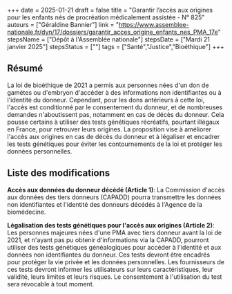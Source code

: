 +++
date = 2025-01-21
draft = false
title = "Garantir l’accès aux origines pour les enfants nés de procréation médicalement assistée - N° 825"
auteurs = ["Géraldine Bannier"]
link = "https://www.assemblee-nationale.fr/dyn/17/dossiers/garantir_acces_origine_enfants_nes_PMA_17e"
stepsName = ["Dépôt à l'Assemblée nationale"]
stepsDate = ["Mardi 21 janvier 2025"]
stepsStatus = [""]
tags = ["Santé","Justice","Bioéthique"]
+++

## Résumé

La loi de bioéthique de 2021 a permis aux personnes nées d'un don de gamètes ou d'embryon d'accéder à des informations non identifiantes ou à l'identité du donneur. Cependant, pour les dons antérieurs à cette loi, l'accès est conditionné par le consentement du donneur, et de nombreuses demandes n'aboutissent pas, notamment en cas de décès du donneur. Cela pousse certains à utiliser des tests génétiques récréatifs, pourtant illégaux en France, pour retrouver leurs origines. La proposition vise à améliorer l'accès aux origines en cas de décès du donneur et à légaliser et encadrer les tests génétiques pour éviter les contournements de la loi et protéger les données personnelles.

## Liste des modifications

**Accès aux données du donneur décédé (Article 1)**: La Commission d'accès aux données des tiers donneurs (CAPADD) pourra transmettre les données non identifiantes et l'identité des donneurs décédés à l'Agence de la biomédecine.

**Légalisation des tests génétiques pour l'accès aux origines (Article 2)**: Les personnes majeures nées d'une PMA avec tiers donneur avant la loi de 2021, et n'ayant pas pu obtenir d'informations via la CAPADD, pourront utiliser des tests génétiques généalogiques pour accéder à l'identité et aux données non identifiantes du donneur. Ces tests devront être encadrés pour protéger la vie privée et les données personnelles. Les fournisseurs de ces tests devront informer les utilisateurs sur leurs caractéristiques, leur validité, leurs limites et leurs risques. Le consentement à l'utilisation du test sera révocable à tout moment.
